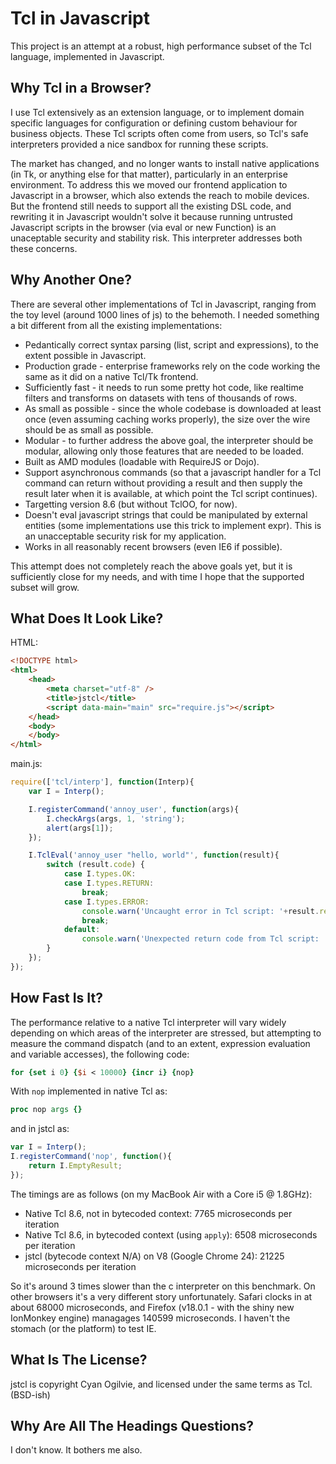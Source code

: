 Tcl in Javascript
=================

This project is an attempt at a robust, high performance subset of the Tcl language, implemented in Javascript.

Why Tcl in a Browser?
---------------------

I use Tcl extensively as an extension language, or to implement domain specific languages for configuration or defining custom behaviour for business objects.  These Tcl scripts often come from users, so Tcl's safe interpreters provided a nice sandbox for running these scripts.

The market has changed, and no longer wants to install native applications (in Tk, or anything else for that matter), particularly in an enterprise environment.  To address this we moved our frontend application to Javascript in a browser, which also extends the reach to mobile devices.  But the frontend still needs to support all the existing DSL code, and rewriting it in Javascript wouldn't solve it because running untrusted Javascript scripts in the browser (via eval or new Function) is an unaceptable security and stability risk.  This interpreter addresses both these concerns.

Why Another One?
----------------

There are several other implementations of Tcl in Javascript, ranging from the toy level (around 1000 lines of js) to the behemoth.  I needed something a bit different from all the existing implementations:
* Pedantically correct syntax parsing (list, script and expressions), to the extent possible in Javascript.
* Production grade - enterprise frameworks rely on the code working the same as it did on a native Tcl/Tk frontend.
* Sufficiently fast - it needs to run some pretty hot code, like realtime filters and transforms on datasets with tens of thousands of rows.
* As small as possible - since the whole codebase is downloaded at least once (even assuming caching works properly), the size over the wire should be as small as possible.
* Modular - to further address the above goal, the interpreter should be modular, allowing only those features that are needed to be loaded.
* Built as AMD modules (loadable with RequireJS or Dojo).
* Support asynchronous commands (so that a javascript handler for a Tcl command can return without providing a result and then supply the result later when it is available, at which point the Tcl script continues).
* Targetting version 8.6 (but without TclOO, for now).
* Doesn't eval javascript strings that could be manipulated by external entities (some implementations use this trick to implement expr).  This is an unacceptable security risk for my application.
* Works in all reasonably recent browsers (even IE6 if possible).

This attempt does not completely reach the above goals yet, but it is sufficiently close for my needs, and with time I hope that the supported subset will grow.

What Does It Look Like?
-----------------------

HTML:
```html
<!DOCTYPE html>
<html>
	<head>
		<meta charset="utf-8" />
		<title>jstcl</title>
		<script data-main="main" src="require.js"></script>
	</head>
	<body>
	</body>
</html>
```

main.js:
```javascript
require(['tcl/interp'], function(Interp){
	var I = Interp();

	I.registerCommand('annoy_user', function(args){
		I.checkArgs(args, 1, 'string');
		alert(args[1]);
	});

	I.TclEval('annoy_user "hello, world"', function(result){
		switch (result.code) {
			case I.types.OK:
			case I.types.RETURN:
				break;
			case I.types.ERROR:
				console.warn('Uncaught error in Tcl script: '+result.result);
				break;
			default:
				console.warn('Unexpected return code from Tcl script: '+result.code);
		}
	});
});
```

How Fast Is It?
---------------

The performance relative to a native Tcl interpreter will vary widely depending on which areas of the interpreter are stressed, but attempting to measure the command dispatch (and to an extent, expression evaluation and variable accesses), the following code:

```tcl
for {set i 0} {$i < 10000} {incr i} {nop}
```

With `nop` implemented in native Tcl as:

```tcl
proc nop args {}
```

and in jstcl as:

```javascript
var I = Interp();
I.registerCommand('nop', function(){
	return I.EmptyResult;
});
```

The timings are as follows (on my MacBook Air with a Core i5 @ 1.8GHz):

* Native Tcl 8.6, not in bytecoded context: 7765 microseconds per iteration
* Native Tcl 8.6, in bytecoded context (using `apply`): 6508 microseconds per iteration
* jstcl (bytecode context N/A) on V8 (Google Chrome 24): 21225 microseconds per iteration

So it's around 3 times slower than the c interpreter on this benchmark.
On other browsers it's a very different story unfortunately.  Safari clocks in at about 68000 microseconds, and Firefox (v18.0.1 - with the shiny new IonMonkey engine) managages 140599 microseconds.  I haven't the stomach (or the platform) to test IE.

What Is The License?
--------------------

jstcl is copyright Cyan Ogilvie, and licensed under the same terms as Tcl.  (BSD-ish)

Why Are All The Headings Questions?
-----------------------------------

I don't know.  It bothers me also.
